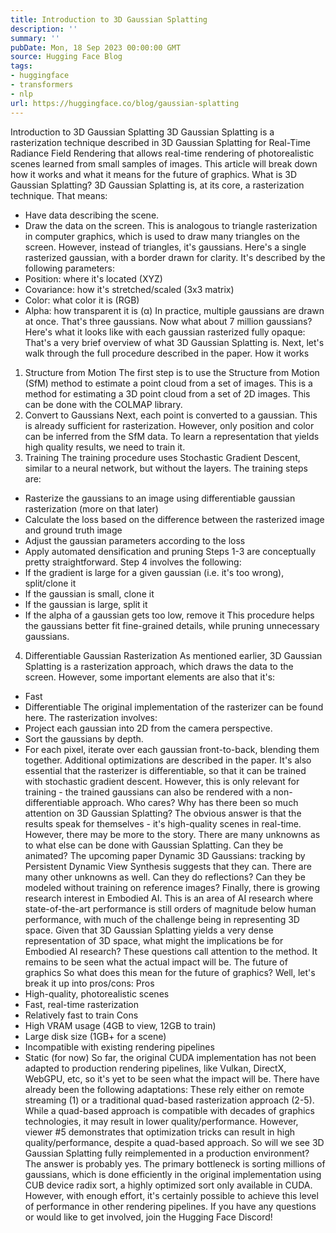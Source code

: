 ```yaml
---
title: Introduction to 3D Gaussian Splatting
description: ''
summary: ''
pubDate: Mon, 18 Sep 2023 00:00:00 GMT
source: Hugging Face Blog
tags:
- huggingface
- transformers
- nlp
url: https://huggingface.co/blog/gaussian-splatting
---
```


Introduction to 3D Gaussian Splatting
3D Gaussian Splatting is a rasterization technique described in 3D Gaussian Splatting for Real-Time Radiance Field Rendering that allows real-time rendering of photorealistic scenes learned from small samples of images. This article will break down how it works and what it means for the future of graphics.
What is 3D Gaussian Splatting?
3D Gaussian Splatting is, at its core, a rasterization technique. That means:
- Have data describing the scene.
- Draw the data on the screen.
This is analogous to triangle rasterization in computer graphics, which is used to draw many triangles on the screen.
However, instead of triangles, it's gaussians. Here's a single rasterized gaussian, with a border drawn for clarity.
It's described by the following parameters:
- Position: where it's located (XYZ)
- Covariance: how it's stretched/scaled (3x3 matrix)
- Color: what color it is (RGB)
- Alpha: how transparent it is (α)
In practice, multiple gaussians are drawn at once.
That's three gaussians. Now what about 7 million gaussians?
Here's what it looks like with each gaussian rasterized fully opaque:
That's a very brief overview of what 3D Gaussian Splatting is. Next, let's walk through the full procedure described in the paper.
How it works
1. Structure from Motion
The first step is to use the Structure from Motion (SfM) method to estimate a point cloud from a set of images. This is a method for estimating a 3D point cloud from a set of 2D images. This can be done with the COLMAP library.
2. Convert to Gaussians
Next, each point is converted to a gaussian. This is already sufficient for rasterization. However, only position and color can be inferred from the SfM data. To learn a representation that yields high quality results, we need to train it.
3. Training
The training procedure uses Stochastic Gradient Descent, similar to a neural network, but without the layers. The training steps are:
- Rasterize the gaussians to an image using differentiable gaussian rasterization (more on that later)
- Calculate the loss based on the difference between the rasterized image and ground truth image
- Adjust the gaussian parameters according to the loss
- Apply automated densification and pruning
Steps 1-3 are conceptually pretty straightforward. Step 4 involves the following:
- If the gradient is large for a given gaussian (i.e. it's too wrong), split/clone it
- If the gaussian is small, clone it
- If the gaussian is large, split it
- If the alpha of a gaussian gets too low, remove it
This procedure helps the gaussians better fit fine-grained details, while pruning unnecessary gaussians.
4. Differentiable Gaussian Rasterization
As mentioned earlier, 3D Gaussian Splatting is a rasterization approach, which draws the data to the screen. However, some important elements are also that it's:
- Fast
- Differentiable
The original implementation of the rasterizer can be found here. The rasterization involves:
- Project each gaussian into 2D from the camera perspective.
- Sort the gaussians by depth.
- For each pixel, iterate over each gaussian front-to-back, blending them together.
Additional optimizations are described in the paper.
It's also essential that the rasterizer is differentiable, so that it can be trained with stochastic gradient descent. However, this is only relevant for training - the trained gaussians can also be rendered with a non-differentiable approach.
Who cares?
Why has there been so much attention on 3D Gaussian Splatting? The obvious answer is that the results speak for themselves - it's high-quality scenes in real-time. However, there may be more to the story.
There are many unknowns as to what else can be done with Gaussian Splatting. Can they be animated? The upcoming paper Dynamic 3D Gaussians: tracking by Persistent Dynamic View Synthesis suggests that they can. There are many other unknowns as well. Can they do reflections? Can they be modeled without training on reference images?
Finally, there is growing research interest in Embodied AI. This is an area of AI research where state-of-the-art performance is still orders of magnitude below human performance, with much of the challenge being in representing 3D space. Given that 3D Gaussian Splatting yields a very dense representation of 3D space, what might the implications be for Embodied AI research?
These questions call attention to the method. It remains to be seen what the actual impact will be.
The future of graphics
So what does this mean for the future of graphics? Well, let's break it up into pros/cons:
Pros
- High-quality, photorealistic scenes
- Fast, real-time rasterization
- Relatively fast to train
Cons
- High VRAM usage (4GB to view, 12GB to train)
- Large disk size (1GB+ for a scene)
- Incompatible with existing rendering pipelines
- Static (for now)
So far, the original CUDA implementation has not been adapted to production rendering pipelines, like Vulkan, DirectX, WebGPU, etc, so it's yet to be seen what the impact will be.
There have already been the following adaptations:
These rely either on remote streaming (1) or a traditional quad-based rasterization approach (2-5). While a quad-based approach is compatible with decades of graphics technologies, it may result in lower quality/performance. However, viewer #5 demonstrates that optimization tricks can result in high quality/performance, despite a quad-based approach.
So will we see 3D Gaussian Splatting fully reimplemented in a production environment? The answer is probably yes. The primary bottleneck is sorting millions of gaussians, which is done efficiently in the original implementation using CUB device radix sort, a highly optimized sort only available in CUDA. However, with enough effort, it's certainly possible to achieve this level of performance in other rendering pipelines.
If you have any questions or would like to get involved, join the Hugging Face Discord!
